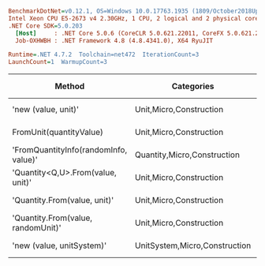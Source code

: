 ``` ini

BenchmarkDotNet=v0.12.1, OS=Windows 10.0.17763.1935 (1809/October2018Update/Redstone5)
Intel Xeon CPU E5-2673 v4 2.30GHz, 1 CPU, 2 logical and 2 physical cores
.NET Core SDK=5.0.203
  [Host]     : .NET Core 5.0.6 (CoreCLR 5.0.621.22011, CoreFX 5.0.621.22011), X64 RyuJIT
  Job-OXHWBH : .NET Framework 4.8 (4.8.4341.0), X64 RyuJIT

Runtime=.NET 4.7.2  Toolchain=net472  IterationCount=3  
LaunchCount=1  WarmupCount=3  

```
|                                Method |                    Categories |      Mean |     Error |   StdDev |   StdErr |       Min |       Max |    Median | Ratio | MannWhitney(5%) | RatioSD |  Gen 0 | Gen 1 | Gen 2 | Allocated |
|-------------------------------------- |------------------------------ |----------:|----------:|---------:|---------:|----------:|----------:|----------:|------:|---------------- |--------:|-------:|------:|------:|----------:|
|                   &#39;new (value, unit)&#39; |       Unit,Micro,Construction |  14.02 ns |  3.541 ns | 0.194 ns | 0.112 ns |  13.84 ns |  14.22 ns |  14.01 ns |  1.00 |            Base |    0.00 |      - |     - |     - |         - |
|               FromUnit(quantityValue) |       Unit,Micro,Construction |  30.98 ns | 10.085 ns | 0.553 ns | 0.319 ns |  30.45 ns |  31.56 ns |  30.94 ns |  2.21 |               ? |    0.06 |      - |     - |     - |         - |
| &#39;FromQuantityInfo(randomInfo, value)&#39; |   Quantity,Micro,Construction |  64.18 ns | 36.869 ns | 2.021 ns | 1.167 ns |  62.84 ns |  66.50 ns |  63.20 ns |  4.58 |               ? |    0.20 | 0.0049 |     - |     - |      32 B |
|     &#39;Quantity&lt;Q,U&gt;.From(value, unit)&#39; |       Unit,Micro,Construction | 100.97 ns | 53.780 ns | 2.948 ns | 1.702 ns |  98.68 ns | 104.29 ns |  99.92 ns |  7.20 |               ? |    0.22 | 0.0083 |     - |     - |      57 B |
|          &#39;Quantity.From(value, unit)&#39; |       Unit,Micro,Construction | 102.70 ns | 34.420 ns | 1.887 ns | 1.089 ns | 101.46 ns | 104.87 ns | 101.77 ns |  7.32 |               ? |    0.18 | 0.0048 |     - |     - |      33 B |
|    &#39;Quantity.From(value, randomUnit)&#39; |       Unit,Micro,Construction | 155.56 ns | 29.603 ns | 1.623 ns | 0.937 ns | 154.31 ns | 157.40 ns | 154.99 ns | 11.09 |               ? |    0.10 | 0.0045 |     - |     - |      33 B |
|             &#39;new (value, unitSystem)&#39; | UnitSystem,Micro,Construction | 477.01 ns | 72.524 ns | 3.975 ns | 2.295 ns | 474.14 ns | 481.55 ns | 475.36 ns | 34.02 |               ? |    0.71 | 0.0288 |     - |     - |     201 B |
